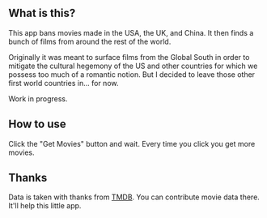 ## What is this?

This app bans movies made in the USA, the UK, and China. It then finds a bunch of films from around the rest of the world.

Originally it was meant to surface films from the Global South in order to mitigate the cultural hegemony of the US and other countries for which we possess too much of a romantic notion. But I decided to leave those other first world countries in... for now.

Work in progress.

## How to use

Click the "Get Movies" button and wait. Every time you click you get more movies.

## Thanks

Data is taken with thanks from [TMDB](https://www.themoviedb.org/). You can contribute movie data there. It'll help this little app.
